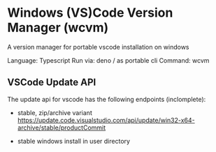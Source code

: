 # Windows (VS)Code Version Manager (wcvm)

A version manager for portable vscode installation on windows

Language: Typescript 
Run via: deno / as portable cli 
Command: wcvm

## VSCode Update API 

The update api for vscode has the following endpoints (inclomplete): 

- stable, zip/archive variant
https://update.code.visualstudio.com/api/update/win32-x64-archive/stable/productCommit

- stable windows install in user directory